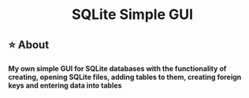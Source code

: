 <div align="center">
 <h1>SQLite Simple GUI</h1>
</div>

## ⭐️ About
<h4>My own simple GUI for SQLite databases with the functionality of creating, opening SQLite files, adding tables to them, creating foreign keys and entering data into tables</h4>